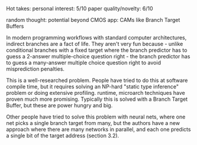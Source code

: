 Hot takes:
personal interest: 5/10
paper quality/novelty: 6/10

random thought: potential beyond CMOS app: CAMs like Branch Target Buffers

In modern programming workflows with standard computer architectures, indirect branches are a fact of life. They aren't very fun because - unlike conditional branches with a fixed target where the branch predictor has to guess a 2-answer multiple-choice question right - the branch predictor has to guess a many-answer multiple choice question right to avoid misprediction penalties.

This is a well-researched problem. People have tried to do this at software compile time, but it requires solving an NP-hard "static type inference" problem or doing extensive profiling. runtime, microarch techniques have proven much more promising. Typically this is solved with a Branch Target Buffer, but these are power hungry and big.

Other people have tried to solve this problem with neural nets, where one net picks a single branch target from many, but the authors have a new approach where there are many networks in parallel, and each one predicts a single bit of the target address (section 3.2).
